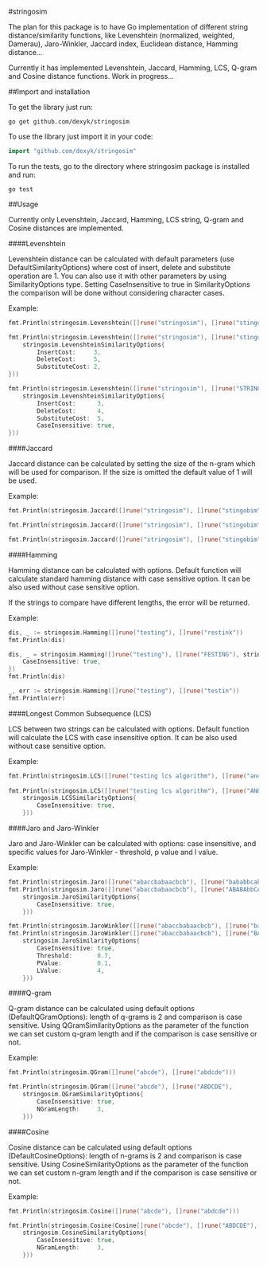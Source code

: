 #stringosim

The plan for this package is to have Go implementation of different string distance/similarity functions, like Levenshtein (normalized, weighted, Damerau), Jaro-Winkler, Jaccard index, Euclidean distance, Hamming distance...

Currently it has implemented Levenshtein, Jaccard, Hamming, LCS, Q-gram and Cosine distance functions. Work in progress...

##Import and installation

To get the library just run:
```
go get github.com/dexyk/stringosim
```

To use the library just import it in your code:

```go
import "github.com/dexyk/stringosim"
```

To run the tests, go to the directory where stringosim package is installed and run:

```
go test
```

##Usage

Currently only Levenshtein, Jaccard, Hamming, LCS string, Q-gram and Cosine distances are implemented.

####Levenshtein

Levenshtein distance can be calculated with default parameters (use DefaultSimilarityOptions) where cost of insert, delete and substitute operation are 1. You can also use it with other parameters by using SimilarityOptions type. Setting CaseInsensitive to true in SimilarityOptions the comparison will be done without considering character cases. 

Example:
```go
fmt.Println(stringosim.Levenshtein([]rune("stringosim"), []rune("stingobim")))

fmt.Println(stringosim.Levenshtein([]rune("stringosim"), []rune("stingobim"),
    stringosim.LevenshteinSimilarityOptions{
        InsertCost:     3,
        DeleteCost:     5,
        SubstituteCost: 2,
}))

fmt.Println(stringosim.Levenshtein([]rune("stringosim"), []rune("STRINGOSIM"),
    stringosim.LevenshteinSimilarityOptions{
        InsertCost:      3,
        DeleteCost:      4,
        SubstituteCost:  5,
        CaseInsensitive: true,
}))
```

####Jaccard

Jaccard distance can be calculated by setting the size of the n-gram which will be used for comparison. If the size is omitted the default value of 1 will be used.

Example:
```go
fmt.Println(stringosim.Jaccard([]rune("stringosim"), []rune("stingobim")))

fmt.Println(stringosim.Jaccard([]rune("stringosim"), []rune("stingobim"), 2))

fmt.Println(stringosim.Jaccard([]rune("stringosim"), []rune("stingobim"), 3))
```

####Hamming

Hamming distance can be calculated with options. Default function will calculate standard hamming distance with case sensitive option. It can be also used without case sensitive option.

If the strings to compare have different lengths, the error will be returned.

Example:
```go
dis, _ := stringosim.Hamming([]rune("testing"), []rune("restink"))
fmt.Println(dis)

dis, _ = stringosim.Hamming([]rune("testing"), []rune("FESTING"), stringosim.HammingSimilarityOptions{
    CaseInsensitive: true,
})
fmt.Println(dis)

_, err := stringosim.Hamming([]rune("testing"), []rune("testin"))
fmt.Println(err)
```

####Longest Common Subsequence (LCS)

LCS between two strings can be calculated with options. Default function will calculate the LCS with case insensitive option. It can be also used without case sensitive option.

Example:
```go
fmt.Println(stringosim.LCS([]rune("testing lcs algorithm"), []rune("another l c s example")))
    
fmt.Println(stringosim.LCS([]rune("testing lcs algorithm"), []rune("ANOTHER L C S EXAMPLE"), 
    stringosim.LCSSimilarityOptions{
        CaseInsensitive: true,
    }))
```


####Jaro and Jaro-Winkler

Jaro and Jaro-Winkler can be calculated with options: case insensitive, and specific values for Jaro-Winkler - threshold, p value and l value.

Example:
```go
fmt.Println(stringosim.Jaro([]rune("abaccbabaacbcb"), []rune("bababbcabbaaca")))
fmt.Println(stringosim.Jaro([]rune("abaccbabaacbcb"), []rune("ABABAbbCABbaACA"),
    stringosim.JaroSimilarityOptions{
        CaseInsensitive: true,
    }))

fmt.Println(stringosim.JaroWinkler([]rune("abaccbabaacbcb"), []rune("bababbcabbaaca")))
fmt.Println(stringosim.JaroWinkler([]rune("abaccbabaacbcb"), []rune("BABAbbCABbaACA"),
    stringosim.JaroSimilarityOptions{
        CaseInsensitive: true,
        Threshold:       0.7,
        PValue:          0.1,
        LValue:          4,
    }))
```

####Q-gram

Q-gram distance can be calculated using default options (DefaultQGramOptions): length of q-grams is 2 and comparison is case sensitive. Using QGramSimilarityOptions as the parameter of the function we can set custom q-gram length and if the comparison is case sensitive or not.

Example:
```go
fmt.Println(stringosim.QGram([]rune("abcde"), []rune("abdcde")))

fmt.Println(stringosim.QGram([]rune("abcde"), []rune("ABDCDE"),
    stringosim.QGramSimilarityOptions{
        CaseInsensitive: true,
        NGramLength:     3,
    }))
```

####Cosine

Cosine distance can be calculated using default options (DefaultCosineOptions): length of n-grams is 2 and comparison is case sensitive. Using CosineSimilarityOptions as the parameter of the function we can set custom n-gram length and if the comparison is case sensitive or not.

Example:
```go
fmt.Println(stringosim.Cosine([]rune("abcde"), []rune("abdcde")))

fmt.Println(stringosim.Cosine(Cosine[]rune("abcde"), []rune("ABDCDE"),
    stringosim.CosineSimilarityOptions{
        CaseInsensitive: true,
        NGramLength:     3,
    }))
```

